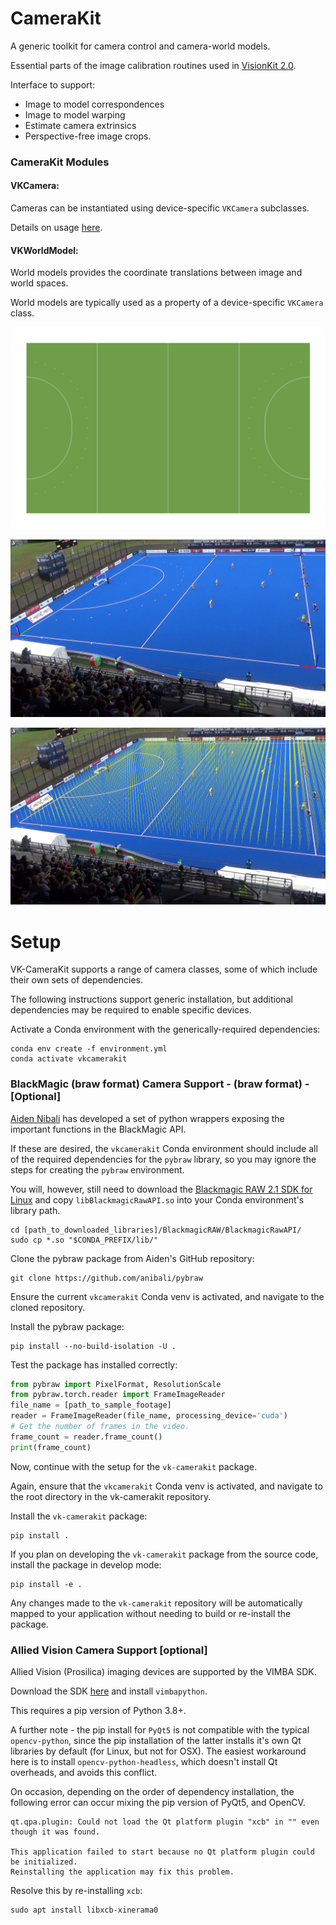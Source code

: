 # CameraKit
A generic toolkit for camera control and camera-world models.

Essential parts of the image calibration routines used in [VisionKit 2.0](git@github.com:ausport/visionkit.git "VisionKit 2.0 Github repository").

Interface to support:
* Image to model correspondences
* Image to model warping
* Estimate camera extrinsics
* Perspective-free image crops.

### CameraKit Modules

#### VKCamera:

Cameras can be instantiated using device-specific `VKCamera` subclasses.  

Details on usage [here](cameras/README.md).


#### VKWorldModel:

World models provides the coordinate translations between image and world spaces.

World models are typically used as a property of a device-specific `VKCamera` class.

![](surfaces/hockey.png)


![](images/markers.png)

![](images/verticals.png)

# Setup

VK-CameraKit supports a range of camera classes, some of which include their own sets of 
dependencies.

The following instructions support generic installation, but additional dependencies 
may be required to enable specific devices.

Activate a Conda environment with the generically-required dependencies:

```shell
conda env create -f environment.yml
conda activate vkcamerakit
```


### BlackMagic (braw format) Camera Support - (braw format) - [Optional]

[Aiden Nibali](https://github.com/anibali/pybraw) has developed a set of python wrappers exposing the important functions in the BlackMagic API.

If these are desired, the `vkcamerakit` Conda environment should include all of the required dependencies for the
`pybraw` library, so you may ignore the steps for creating the `pybraw` environment.

You will, however, still need to download the [Blackmagic RAW 2.1 SDK for Linux](https://www.blackmagicdesign.com/support/download/ea11ce9660c642879612f363ca387c7f/Linux)
and copy `libBlackmagicRawAPI.so` into your Conda environment's library path.

```shell
cd [path_to_downloaded_libraries]/BlackmagicRAW/BlackmagicRawAPI/
sudo cp *.so "$CONDA_PREFIX/lib/"
```

Clone the pybraw package from Aiden's GitHub repository:

```shell
git clone https://github.com/anibali/pybraw
```
Ensure the current `vkcamerakit` Conda venv is activated, and navigate to the cloned repository.

Install the pybraw package:

```shell
pip install --no-build-isolation -U .
```

Test the package has installed correctly:

```python
from pybraw import PixelFormat, ResolutionScale
from pybraw.torch.reader import FrameImageReader
file_name = [path_to_sample_footage]
reader = FrameImageReader(file_name, processing_device='cuda')
# Get the number of frames in the video.
frame_count = reader.frame_count()
print(frame_count)
```

Now, continue with the setup for the `vk-camerakit` package.

Again, ensure that the `vkcamerakit` Conda venv is activated, and navigate to
the root directory in the vk-camerakit repository.

Install the `vk-camerakit` package:

```shell
pip install .
```

If you plan on developing the `vk-camerakit` package from the source code, install the 
package in develop mode:

```shell
pip install -e .
```

Any changes made to the `vk-camerakit` repository will be automatically mapped to your 
application without needing to build or re-install the package.

### Allied Vision Camera Support [optional]

Allied Vision (Prosilica) imaging devices are supported by the VIMBA SDK.

Download the SDK [here](https://www.alliedvision.com/en/products/vimba-sdk/#c1497) and install `vimbapython`.  

This requires a pip version of Python 3.8+.

A further note - the pip install for `PyQt5` is not compatible with the typical `opencv-python`, since the pip installation
of the latter installs it's own Qt libraries by default (for Linux, but not for OSX).  The easiest workaround here is to
install `opencv-python-headless`, which doesn't install Qt overheads, and avoids this conflict.

On occasion, depending on the order of dependency installation, the following error can occur mixing the pip version of PyQt5, and OpenCV.

```shell
qt.qpa.plugin: Could not load the Qt platform plugin "xcb" in "" even though it was found.

This application failed to start because no Qt platform plugin could be initialized. 
Reinstalling the application may fix this problem.
```

Resolve this by re-installing `xcb`:

```shell
sudo apt install libxcb-xinerama0 
```



